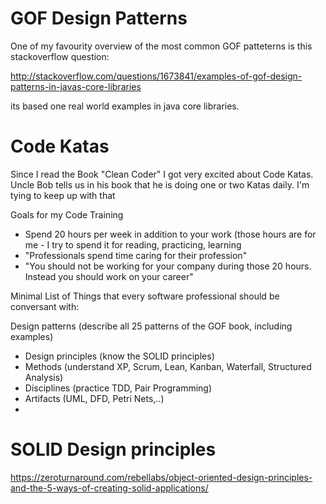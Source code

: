 # GOF Design Patterns

One of my favourity overview of the most common GOF patteterns is this stackoverflow question:

http://stackoverflow.com/questions/1673841/examples-of-gof-design-patterns-in-javas-core-libraries

its based one real world examples in java core libraries.

# Code Katas

Since I read the Book "Clean Coder" I got very excited about Code Katas.
Uncle Bob tells us in his book that he is doing one or two Katas daily.
I'm tying to keep up with that

Goals for my Code Training

* Spend 20 hours per week in addition to your work (those hours are for me - I try to spend it for reading, practicing, learning
* "Professionals spend time caring for their profession"
* "You should not be working for your company during those 20 hours. Instead you should work on your career"



Minimal List of Things that every software professional should be conversant with:

Design patterns (describe all 25 patterns of the GOF book, including examples)

* Design principles (know the SOLID principles)
* Methods (understand XP, Scrum, Lean, Kanban, Waterfall, Structured Analysis)
* Disciplines (practice TDD, Pair Programming)
* Artifacts (UML, DFD, Petri Nets,..)
* 


# SOLID Design principles

https://zeroturnaround.com/rebellabs/object-oriented-design-principles-and-the-5-ways-of-creating-solid-applications/




